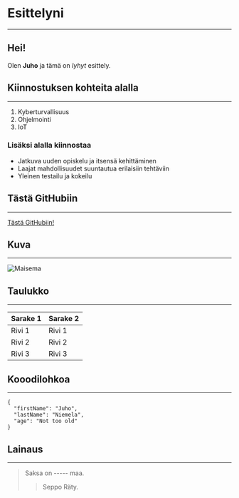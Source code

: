 # Esittelyni
---
## Hei!

Olen **Juho** ja tämä on *lyhyt* esittely.

## Kiinnostuksen kohteita alalla
---
1. Kyberturvallisuus
2. Ohjelmointi
3. IoT

### Lisäksi alalla kiinnostaa
- Jatkuva uuden opiskelu ja itsensä kehittäminen
- Laajat mahdollisuudet suuntautua erilaisiin tehtäviin
- Yleinen testailu ja kokeilu

## Tästä GitHubiin
---
[Tästä GitHubiin!](https://github.com)


## Kuva
---
![Maisema](https://upload.wikimedia.org/wikipedia/commons/thumb/3/3f/Fronalpstock_big.jpg/800px-Fronalpstock_big.jpg)

## Taulukko
---
| Sarake 1 | Sarake 2 |
| ----------- | ----------- |
| Rivi 1 | Rivi 1 |
| Rivi 2 | Rivi 2 |
| Rivi 3 | Rivi 3 |


## Kooodilohkoa
---
```
{
  "firstName": "Juho",
  "lastName": "Niemela",
  "age": "Not too old"
}
```

## Lainaus
---
> Saksa on ----- maa.
>> Seppo Räty.

